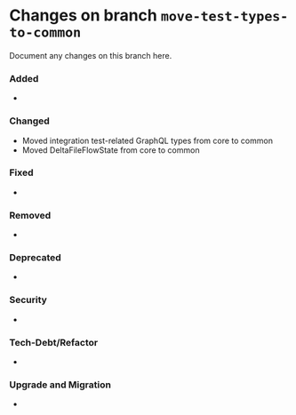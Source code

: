 # Changes on branch `move-test-types-to-common`
Document any changes on this branch here.
### Added
- 

### Changed
- Moved integration test-related GraphQL types from core to common
- Moved DeltaFileFlowState from core to common

### Fixed
- 

### Removed
- 

### Deprecated
- 

### Security
- 

### Tech-Debt/Refactor
- 

### Upgrade and Migration
- 
